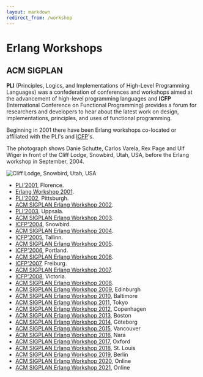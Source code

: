 ```yaml
---
layout: markdown
redirect_from: /workshop
---
```

#  Erlang Workshops

## ACM SIGPLAN

__PLI__ (Principles, Logics, and Implementations of High-Level Programming Languages) was a confederation of conferences and workshops aimed at the advancement of high-level programming languages and __ICFP__ (International Conference on Functional Programming) provides a forum for researchers and developers to hear about the latest work on design, implementations, principles, and uses of functional programming.

Beginning in 2001 there have been Erlang workshops co-located or affiliated with the PLI's and [ICFP](http://www.cs.luc.edu/icfp/)'s.

The photograph shows Danie Schutte, Carlos Varela, Rex Page and Ulf Wiger in front of the Cliff Lodge, Snowbird, Utah, USA, before the Erlang workshop in September, 2004.

<img class="img-fluid float-md-end" alt="Cliff Lodge, Snowbird, Utah, USA" src="https://erlang.org/workshop/2004/photos/PICT0005.JPG">

* [PLI'2001](http://music.dsi.unifi.it/pli01/), Florence.
* [Erlang Workshop 2001](https://erlang.org/workshop/2001/).
* [PLI'2002](http://pli2002.cs.brown.edu/), Pittsburgh.
* [ACM SIGPLAN Erlang Workshop 2002](https://erlang.org/workshop/2002/).
* [PLI'2003](http://www.it.uu.se/pli03/), Uppsala.
* [ACM SIGPLAN Erlang Workshop 2003](https://erlang.org/workshop/2003/).
* [ICFP'2004](http://www.cs.indiana.edu/icfp04), Snowbird.
* [ACM SIGPLAN Erlang Workshop 2004](https://erlang.org/workshop/2004/).
* [ICFP'2005](http://www.brics.dk/~danvy/icfp05), Tallinn.
* [ACM SIGPLAN Erlang Workshop 2005](https://erlang.org/workshop/2005/).
* [ICFP'2006](http://icfp06.cs.uchicago.edu/), Portland.
* [ACM SIGPLAN Erlang Workshop 2006](https://erlang.org/workshop/2006/).
* [ICFP'2007](http://www.informatik.uni-bonn.de/~ralf/icfp07.html), Freiburg.
* [ACM SIGPLAN Erlang Workshop 2007](https://erlang.org/workshop/2007/).
* [ICFP'2008](http://www.icfpconference.org/icfp2008/), Victoria.
* [ACM SIGPLAN Erlang Workshop 2008](https://erlang.org/workshop/2008/).
* [ACM SIGPLAN Erlang Workshop 2009](https://erlang.org/workshop/2009/), Edinburgh
* [ACM SIGPLAN Erlang Workshop 2010](https://erlang.org/workshop/2010/), Baltimore
* [ACM SIGPLAN Erlang Workshop 2011](https://erlang.org/workshop/2011/), Tokyo
* [ACM SIGPLAN Erlang Workshop 2012](http://www.cse.chalmers.se/~rjmh/EWCFP.html), Copenhagen
* [ACM SIGPLAN Erlang Workshop 2013](https://erlang.org/workshop/2013/), Boston
* [ACM SIGPLAN Erlang Workshop 2014](https://erlang.org/workshop/2014/), Göteborg
* [ACM SIGPLAN Erlang Workshop 2015](https://erlang.org/workshop/2015/), Vancouver
* [ACM SIGPLAN Erlang Workshop 2016](https://erlang.org/workshop/2016/), Nara
* [ACM SIGPLAN Erlang Workshop 2017](https://erlang.org/workshop/2017/), Oxford
* [ACM SIGPLAN Erlang Workshop 2018](https://erlang.org/workshop/2018/), St. Louis
* [ACM SIGPLAN Erlang Workshop 2019](https://erlang.org/workshop/2019/), Berlin
* [ACM SIGPLAN Erlang Workshop 2020](https://icfp20.sigplan.org/home/erlang-2020), Online
* [ACM SIGPLAN Erlang Workshop 2021](https://icfp21.sigplan.org/home/erlang-2021), Online
